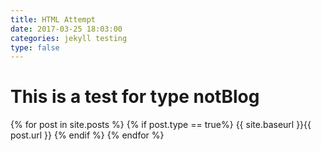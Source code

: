 ```yaml
---
title: HTML Attempt
date: 2017-03-25 18:03:00
categories: jekyll testing
type: false
---
```


# This is a test for type notBlog

{% for post in site.posts %}
  {% if post.type == true%}
  {{ site.baseurl }}{{ post.url }}
  {% endif %}
{% endfor %}
